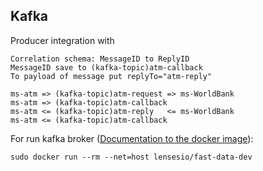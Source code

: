 Kafka
---
Producer integration with
```
Correlation schema: MessageID to ReplyID
MessageID save to (kafka-topic)atm-callback
To payload of message put replyTo="atm-reply"

ms-atm => (kafka-topic)atm-request => ms-WorldBank
ms-atm => (kafka-topic)atm-callback
ms-atm <= (kafka-topic)atm-reply   <= ms-WorldBank
ms-atm <= (kafka-topic)atm-callback
```

For run kafka broker ([Documentation to the docker image](https://github.com/lensesio/fast-data-dev)):
```
sudo docker run --rm --net=host lensesio/fast-data-dev
```


